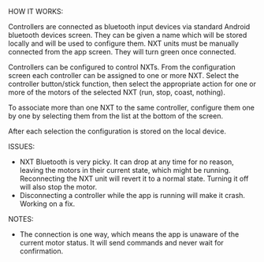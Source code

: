 HOW IT WORKS:

Controllers are connected as bluetooth input devices via standard Android bluetooth devices screen. They can be given a name which will be stored locally and will be used to configure them.
NXT units must be manually connected from the app screen. They will turn green once connected.

Controllers can be configured to control NXTs. From the configuration screen each controller can be assigned to one or more NXT. Select the controller button/stick function, then select the appropriate action for one or more of the motors of the selected NXT (run, stop, coast, nothing).

To associate more than one NXT to the same controller, configure them one by one by selecting them from the list at the bottom of the screen.

After each selection the configuration is stored on the local device.

ISSUES:
- NXT Bluetooth is very picky. It can drop at any time for no reason, leaving the motors in their current state, which might be running. Reconnecting the NXT unit will revert it to a normal state. Turning it off will also stop the motor.
- Disconnecting a controller while the app is running will make it crash. Working on a fix.

NOTES:
- The connection is one way, which means the app is unaware of the current motor status. It will send commands and never wait for confirmation.
